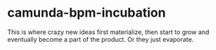 camunda-bpm-incubation
===================

This is where crazy new ideas first materialize, then start to grow and eventually become a part of the product. Or they just evaporate.
